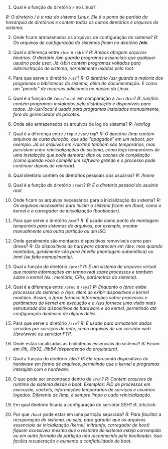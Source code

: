 1. Qual é a função do diretório `/` no Linux? 

*R: O diretório / é a raiz do sistema Linux. Ele é o ponto de partida da hierarquia de diretórios e contém todos os outros diretórios e arquivos do sistema.*

2. Onde ficam armazenados os arquivos de configuração do sistema?
*R: Os arquivos de configuração do sistemas ficam no diretório **/etc**.*

3. Qual a diferença entre `/bin` e `/sbin`?
*R: Ambos abrigam arquivos binários. O diretório /bin guarda programas essenciais que qualquer usuário pode usar. Já /sbin contém programas voltados para administração do sistema, normalmente usados pelo root.*

4. Para que serve o diretório `/usr`?
*R: O diretório /usr guarda a maioria dos programas e bibliotecas do sistema, além de documentação. É como um “pacote” de recursos adicionais ao núcleo do Linux.*

5. Qual é a função de `/usr/local` em comparação a `/usr/bin`?
*R: /usr/bin contém programas instalados pela distribuição e disponíveis para todos. Já /usr/local é usado para programas instalados manualmente, fora do gerenciador de pacotes.*

6. Onde são armazenados os arquivos de log do sistema?
*R: /var/log*  

7. Qual é a diferença entre `/tmp` e `/var/tmp`?
*R: O diretório /tmp contém arquivos de curta duração, que são "apagados" em um reboot, por exemplo. Já os arquivos em /var/tmp também são temporários, mas persistem entre reinicializações do sistema, como logs temporários de uma instalação que pode demorar dias ou caches de compilação (como quando você compila um software grande e o processo pode continuar depois de reiniciar).*

8. Qual diretório contém os diretórios pessoais dos usuários?
*R: /home* 

9. Qual é a função do diretório `/root`?
*R: É o diretório pessoal do usuário root*

10. Onde ficam os arquivos necessários para a inicialização do sistema?
*R: Os arquivos necessários para iniciar o sistema ficam em /boot, como o kernel e o carregador de inicialização (bootloader).*

11. Para que serve o diretório `/mnt`?
*R: É usado como ponto de montagem temporário para sistemas de arquivos, por exemplo, montar manualmente uma outra partição ou um ISO.*  

12. Onde geralmente são montados dispositivos removíveis como pen drives?
*R: Os dispositivos de hardware aparecem em /dev, mas quando montados, geralmente vão para /media (montagem automática) ou /mnt (se feito manualmente).*

13. Qual a função do diretório `/proc`?
*R: É um sistema de arquivos virtual que mostra informações em tempo real sobre processos e também sobre o kernel (ex.: memória, CPU, parâmetros do sistema).*

14. Qual é a diferença entre `/proc` e `/sys`?
*R: Enquanto o /proc exibe processos do sistema, o /sys, além de exibir dispositivos e kernel modules. Assim, o /proc fornece informações sobre processos e parâmetros do kernel em execução e o /sys fornece uma visão mais estruturada dos dispositivos de hardware e do kernel, permitindo até configuração dinâmica de alguns deles.*

15. Para que serve o diretório `/srv`?
*R: É usado para armazenar dados servidos por serviços de rede, como arquivos de um servidor web (/srv/www) ou servidor FTP.*

16. Onde estão localizadas as bibliotecas essenciais do sistema?
*R: Ficam em /lib, /lib32, /lib64 (dependendo da arquitetura).*  

17. Qual a função do diretório `/dev`?
*R: Ele representa dispositivos de hardware em forma de arquivos, permitindo que o kernel e programas interajam com o hardware.*

18. O que pode ser encontrado dentro de `/run`?
*R: Contém arquivos de runtime do sistema desde o boot. Exemplos: PID de processos em execução, sockets, informações temporárias de serviços e usuários logados. Diferente de /tmp, é sempre limpo a cada reinicialização.*

19. Em qual diretório ficaria a configuração do servidor SSH?
*R: /etc/ssh.*

20. Por que `/boot` pode estar em uma partição separada?
*R: Para facilitar a recuperação do sistema, ou seja, para garantir que os arquivos essenciais de inicialização (kernel, initramfs, carregador de boot) fiquem acessíveis mesmo que o restante do sistema esteja corrompido ou em outro formato de partição não reconhecido pelo bootloader. Isso facilita recuperação e aumenta a confiabilidade do boot.*
